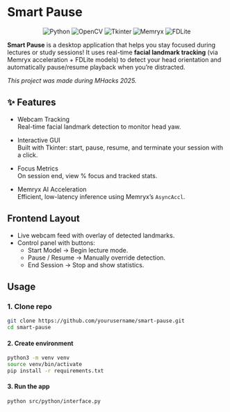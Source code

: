 # Smart Pause

<p align="center">
  <img src="https://img.shields.io/badge/Python-3.12-blue?logo=python" alt="Python">
  <img src="https://img.shields.io/badge/OpenCV-4.x-green?logo=opencv" alt="OpenCV">
  <img src="https://img.shields.io/badge/Tkinter-GUI-orange" alt="Tkinter">
  <img src="https://img.shields.io/badge/Memryx-AI%20Accelerator-purple" alt="Memryx">
  <img src="https://img.shields.io/badge/FDLite-Face%20Detection-pink" alt="FDLite">
</p>

**Smart Pause** is a desktop application that helps you stay focused during lectures or study sessions! 
It uses real-time **facial landmark tracking** (via Memryx acceleration + FDLite models) to detect your head orientation and automatically pause/resume playback when you’re distracted.  

*This project was made during MHacks 2025.*


## ✨ Features

- Webcam Tracking  
  Real-time facial landmark detection to monitor head yaw.

- Interactive GUI  
  Built with Tkinter: start, pause, resume, and terminate your session with a click.

- Focus Metrics  
  On session end, view % focus and tracked stats.

- Memryx AI Acceleration  
  Efficient, low-latency inference using Memryx’s `AsyncAccl`.


## Frontend Layout

- Live webcam feed with overlay of detected landmarks.
- Control panel with buttons:
  - Start Model → Begin lecture mode.  
  - Pause / Resume → Manually override detection.  
  - End Session → Stop and show statistics.


## Usage

### 1. Clone repo
```bash
git clone https://github.com/yourusername/smart-pause.git
cd smart-pause
```

#### 2. Create environment
```bash
python3 -m venv venv
source venv/bin/activate
pip install -r requirements.txt
```

#### 3. Run the app
```bash
python src/python/interface.py
```